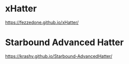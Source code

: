 # xHatter
https://fezzedone.github.io/xHatter/

# Starbound Advanced Hatter
https://krashv.github.io/Starbound-AdvancedHatter/
